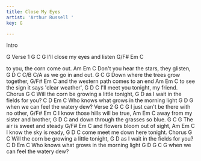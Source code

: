 ```yaml
---
title: Close My Eyes
artist: 'Arthur Russell '
key: G

---
```

Intro

G
Verse 1
G                      C  G
I'll close my eyes and listen
G/F# Em                 C

to   you, the corn come out.
          Am       Em               C
Don't you hear the stars, they glisten,
   G     D      C     C/B  C/A
as we go in and out.
G                            C  G
Down where the trees grow together,
G/F# Em                 C
and the western path comes to an end
           Am      Em              C
to see the sign it says 'clear weather',
     G          D         C
I'll meet you tonight, my friend.
Chorus
                 G                  C
Will the corn be growing a little tonight,
     G                      D
as I wait in the fields for you?
    C          D            Em      C
Who knows what grows in the morning light
            G        D      G
when we can feel the watery dew?
Verse 2
G                             C G
I just can't be there with no other,
G/F# Em                 C
I    know those hills will be true,
 Am          Em            C
away from my sister and brother,
    G                D          C
and down through the grasses so blue.
G                    C   G
The air is sweet and steady
G/F# Em                 C
and  flowers bloom out of sight,
  Am       Em         C
I know the sky is ready,
    G             D      C
come meet me down here tonight.
Chorus
                 G                  C
Will the corn be growing a little tonight,
     G                      D
as I wait in the fields for you?
    C          D            Em      C
Who knows what grows in the morning light
            G        D      G       C  G
when we can feel the watery dew? 
